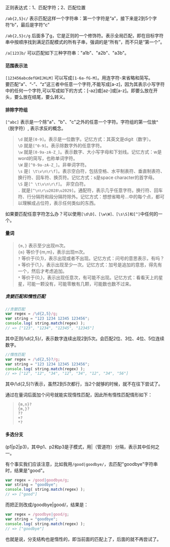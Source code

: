 正则表达式：1、匹配字符；2、匹配位置

`/ab{2,5}c/` 表示匹配这样一个字符串：第一个字符是“a”，接下来是2到5个字符“b”，最后是字符“c”  

`/ab{2,5}c/g` 后面多了g，它是正则的一个修饰符。表示全局匹配，即在目标字符串中按顺序找到满足匹配模式的所有子串，强调的是“所有”，而不只是“第一个”。  

`/a[123]b/` 可以匹配如下三种字符串："a1b"、"a2b"、"a3b"。  


#### 范围表示法  
`[123456abcdefGHIJKLM]` 可以写成`[1-6a-fG-M]`。用连字符-来省略和简写。  
要匹配“a”、“-”、“z”这三者中任意一个字符,不能写成[a-z]，因为其表示小写字符中的任何一个字符,可以写成如下的方式：[-az]或[az-]或[a\-z]。即要么放在开头，要么放在结尾，要么转义。  

#### 排除字符组  
`[^abc]` 表示是一个除"a"、"b"、"c"之外的任意一个字符。字符组的第一位放^（脱字符）, 表示求反的概念。  


>`\d` 就是`[0-9]`。表示是一位数字。记忆方式：其英文是digit（数字）。  
`\D` 就是`[^0-9]`。表示除数字外的任意字符。  
`\w` 就是`[0-9a-zA-Z_]`。表示数字、大小写字母和下划线。记忆方式：w是word的简写，也称单词字符。  
`\W` 是`[^0-9a-zA-Z_]`。非单词字符。  
`\s` 是`[ \t\v\n\r\f]`。表示空白符，包括空格、水平制表符、垂直制表符、换行符、回车符、换页符。记忆方式：s是space character的首字母。  
`\S` 是`[^ \t\v\n\r\f]`。 非空白符。  
`.` 就是`[^\n\r\u2028\u2029]`。通配符，表示几乎任意字符。换行符、回车符、行分隔符和段分隔符除外。记忆方式：想想省略号...中的每个点，都可以理解成占位符，表示任何类似的东西。  

如果要匹配任意字符怎么办？可以使用`[\d\D]、[\w\W]、[\s\S]和[^]`中任何的一个。

#### 量词
>`{m,}` 表示至少出现m次。  
`{m}` 等价于{m,m}，表示出现m次。  
`?` 等价于{0,1}，表示出现或者不出现。记忆方式：问号的意思表示，有吗？  
`+` 等价于{1,}，表示出现至少一次。记忆方式：加号是追加的意思，得先有一个，然后才考虑追加。  
`*` 等价于{0,}，表示出现任意次，有可能不出现。记忆方式：看看天上的星星，可能一颗没有，可能零散有几颗，可能数也数不过来。  


##### 贪婪匹配和惰性匹配

```JavaScript
//贪婪匹配
var regex = /\d{2,5}/g;
var string = "123 1234 12345 123456";
console.log( string.match(regex) ); 
// => ["123", "1234", "12345", "12345"]
```
其中正则/\d{2,5}/，表示数字连续出现2到5次。会匹配2位、3位、4位、5位连续数字。
```JavaScript
//惰性匹配
var regex = /\d{2,5}?/g;
var string = "123 1234 12345 123456";
console.log( string.match(regex) ); 
// => ["12", "12", "34", "12", "34", "12", "34", "56"]
```
其中/\d{2,5}?/表示，虽然2到5次都行，当2个就够的时候，就不在往下尝试了。  

通过在量词后面加个问号就能实现惰性匹配，因此所有惰性匹配情形如下：
> `{m,n}?`  
`{m,}?`  
`??`  
`+?`  
`*?`  


#### 多选分支  
(p1|p2|p3)，其中p1、p2和p3是子模式，用|（管道符）分隔，表示其中任何之一。  

有个事实我们应该注意，比如我用`/good|goodbye/`，去匹配"goodbye"字符串时，结果是"good"。  
```JavaScript
var regex = /good|goodbye/g;
var string = "goodbye";
console.log( string.match(regex) ); 
// => ["good"]
```
而把正则改成/goodbye|good/，结果是：
```JavaScript
var regex = /goodbye|good/g;
var string = "goodbye";
console.log( string.match(regex) ); 
// => ["goodbye"]
```
也就是说，分支结构也是惰性的，即当前面的匹配上了，后面的就不再尝试了。 











